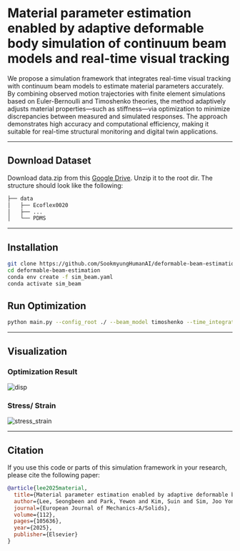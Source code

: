 # Material parameter estimation enabled by adaptive deformable body simulation of continuum beam models and real-time visual tracking

We propose a simulation framework that integrates real-time visual tracking with continuum beam models to estimate material parameters accurately. By combining observed motion trajectories with finite element simulations based on Euler-Bernoulli and Timoshenko theories, the method adaptively adjusts material properties—such as stiffness—via optimization to minimize discrepancies between measured and simulated responses. The approach demonstrates high accuracy and computational efficiency, making it suitable for real-time structural monitoring and digital twin applications.

---

## Download Dataset
Download data.zip from this [Google Drive](https://drive.google.com/file/d/1JXhTpRsDGlvDu2qU6Q8SPhkaqf2Grh9N/view?usp=drive_link). Unzip it to the root dir.
The structure should look like the following:
```bash
├── data 
│   ├── Ecoflex0020
│   ├── ...
│   └── PDMS
```

---

## Installation

```bash
git clone https://github.com/SookmyungHumanAI/deformable-beam-estimation.git
cd deformable-beam-estimation
conda env create -f sim_beam.yaml
conda activate sim_beam
```

## Run Optimization
```bash
python main.py --config_root ./ --beam_model timoshenko --time_integration newmark --optimize True --optim_num 100
```

---
## Visualization
### Optimization Result
![disp](https://github.com/user-attachments/assets/db8ea1e0-9cd3-4567-b80f-54fae20c4aa0)

### Stress/ Strain
![stress_strain](https://github.com/user-attachments/assets/5f512d3d-ce08-420a-aaf2-306187ce2df4)


---
## Citation

If you use this code or parts of this simulation framework in your research, please cite the following paper:

```bibtex
@article{lee2025material,
  title={Material parameter estimation enabled by adaptive deformable body simulation of continuum beam models and real-time visual tracking},
  author={Lee, Seongbeen and Park, Yewon and Kim, Suin and Sim, Joo Yong},
  journal={European Journal of Mechanics-A/Solids},
  volume={112},
  pages={105636},
  year={2025},
  publisher={Elsevier}
}
